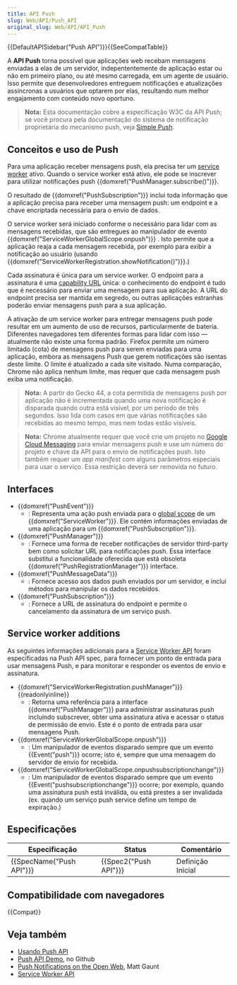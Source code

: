 ```yaml
---
title: API Push
slug: Web/API/Push_API
original_slug: Web/API/API_Push
---
```


{{DefaultAPISidebar("Push API")}}{{SeeCompatTable}}

A **API Push** torna possível que aplicações web recebam mensagens enviadas a elas de um servidor, indepententemente de aplicação estar ou não em primeiro plano, ou até mesmo carregada, em um agente de usuário. Isso permite que desenvolvedores entreguem notificações e atualizações assíncronas a usuários que optarem por elas, resultando num melhor engajamento com conteúdo novo oportuno.

> **Nota:** Esta documentação cobre a especificação W3C da API Push; se você procura pela documentação do sistema de notificação proprietária do mecanismo push, veja [Simple Push](/pt-BR/docs/Web/API/Simple_Push_API).

## Conceitos e uso de Push

Para uma aplicação receber mensagens push, ela precisa ter um [service worker](/pt-BR/docs/Web/API/ServiceWorker_API) ativo. Quando o service worker está ativo, ele pode se inscrever para utilizar notificações push {{domxref("PushManager.subscribe()")}}.

O resultado de {{domxref("PushSubscription")}} inclui toda informação que a aplicação precisa para receber uma mensagem push: um endpoint e a chave encriptada necessária para o envio de dados.

O service worker será iniciado conforme o necessário para lidar com as mensagens recebidas, que são entregues ao manipulador de evento {{domxref("ServiceWorkerGlobalScope.onpush")}} . Isto permite que a aplicação reaja a cada mensagem recebida, por exemplo para exibir a notificação ao usuário (usando {{domxref("ServiceWorkerRegistration.showNotification()")}}.)

Cada assinatura é única para um service worker. O endpoint para a assinatura é uma [capability URL](http://www.w3.org/TR/capability-urls/) única: o conhecimento do endpoint é tudo que é necessário para enviar uma mensagem para sua aplicação. A URL do endpoint precisa ser mantida em segredo, ou outras aplicações estranhas poderão enviar mensagens push para a sua aplicação.

A ativação de um service worker para entregar mensagens push pode resultar em um aumento de uso de recursos, particularmente de bateria. Diferentes navegadores tem diferentes formas para lidar com isso — atualmente não existe uma forma padrão. Firefox permite um número limitado (cota) de mensagens push para serem enviadas para uma aplicação, embora as mensagens Push que gerem notificações são isentas deste limite. O limite é atualizado a cada site visitado. Numa comparação, Chrome não aplica nenhum limite, mas requer que cada mensagem push exiba uma notificação.

> **Nota:** A partir do Gecko 44, a cota permitida de mensagens push por aplicação não é incrementada quando uma nova notificação é disparada quando outra está visível, por um período de três segundos. Isso lida com casos em que várias notificações são recebidas ao mesmo tempo, mas nem todas estão visíveis.

> **Nota:** Chrome atualmente requer que você crie um projeto no [Google Cloud Messaging](https://developers.google.com/cloud-messaging/) para enviar mensagens push e use um número do projeto e chave da API para o envio de notificações push. Isto também requer um _app manifest_ com alguns parâmetros especiais para usar o serviço. Essa restrição deverá ser removida no futuro.

## Interfaces

- {{domxref("PushEvent")}}
  - : Representa uma ação push enviada para o [global scope](/pt-BR/docs/Web/API/ServiceWorkerGlobalScope) de um {{domxref("ServiceWorker")}}. Ele contém informações enviadas de uma aplicação para um {{domxref("PushSubscription")}}.
- {{domxref("PushManager")}}
  - : Fornece uma forma de receber notificações de servidor third-party bem como solicitar URL para notificações push. Essa interface substitui a funcionalidade oferecida que está obsoleta {{domxref("PushRegistrationManager")}} interface.
- {{domxref("PushMessageData")}}
  - : Fornece acesso aos dados push enviados por um servidor, e inclui métodos para manipular os dados recebidos.
- {{domxref("PushSubscription")}}
  - : Fornece a URL de assinatura do endpoint e permite o cancelamento da assinatura de um serviço push.

## Service worker additions

As seguintes informações adicionais para a [Service Worker API](/pt-BR/docs/Web/API/Service_Worker_API) foram especificadas na Push API spec, para fornecer um ponto de entrada para usar mensagens Push, e para monitorar e responder os eventos de envio e assinatura.

- {{domxref("ServiceWorkerRegistration.pushManager")}} {{readonlyinline}}
  - : Retorna uma referência para a interface {{domxref("PushManager")}} para administrar assinaturas push incluindo subscrever, obter uma assinatura ativa e acessar o status de permissão de envio. Este é o ponto de entrada para usar mensagens Push.
- {{domxref("ServiceWorkerGlobalScope.onpush")}}
  - : Um manipulador de eventos disparado sempre que um evento {{Event("push")}} ocorre; isto é, sempre que uma mensagem do servidor de envio for recebida.
- {{domxref("ServiceWorkerGlobalScope.onpushsubscriptionchange")}}
  - : Um manipulador de eventos disparado sempre que um evento {{Event("pushsubscriptionchange")}} ocorre; por exemplo, quando uma assinatura push está inválida, ou está prestes a ser invalidada (ex. quando um serviço push service define um tempo de expiração.)

## Especificações

| Especificação                    | Status                       | Comentário        |
| -------------------------------- | ---------------------------- | ----------------- |
| {{SpecName("Push API")}} | {{Spec2("Push API")}} | Definição Inicial |

## Compatibilidade com navegadores

{{Compat}}

## Veja também

- [Usando Push API](/pt-BR/docs/Web/API/Push_API/Using_the_Push_API)
- [Push API Demo](https://github.com/chrisdavidmills/push-api-demo), no Github
- [Push Notifications on the Open Web](http://updates.html5rocks.com/2015/03/push-notificatons-on-the-open-web), Matt Gaunt
- [Service Worker API](/pt-BR/docs/Web/API/Service_Worker_API)
